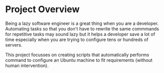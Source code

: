 # Project Overview

Being a lazy software engineer is a great thing when you are a developer. Automating  tasks so that you don't have to rewrite the same commmands for repetitive tasks may sound lazy but it helps a developer save a lot of time especially when you are trying to configure tens or hundreds of servers.

This project focusses on creating scripts that automatically performs command to configure an Ubuntu machine to fit requirements (without human intervention). 